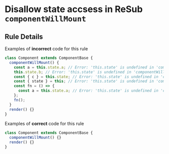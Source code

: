 # Disallow state accsess in ReSub `componentWillMount`

## Rule Details

Examples of **incorrect** code for this rule

```ts
class Component extends ComponentBase {
  componentWillMount() {
    const a = this.state.a; // Error: 'this.state' is undefined in 'componentWillMount' callback
    this.state.b; // Error: 'this.state' is undefined in 'componentWillMount' callback
    const { c } = this.state; // Error: 'this.state' is undefined in 'componentWillMount' callback
    const { state } = this; // Error: 'this.state' is undefined in 'componentWillMount' callback
    const fn = () => {
      const a = this.state.a; // Error: 'this.state' is undefined in 'componentWillMount' callback
    };
    fn();
  }
  render() {}
}
```

Examples of **correct** code for this rule

```ts
class Component extends ComponentBase {
  componentWillMount() {}
  render() {}
}
```
